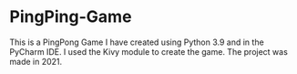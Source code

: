 # PingPing-Game
This is a PingPong Game I have created using Python 3.9 and in the PyCharm IDE.
I used the Kivy module to create the game.
The project was made in 2021.

